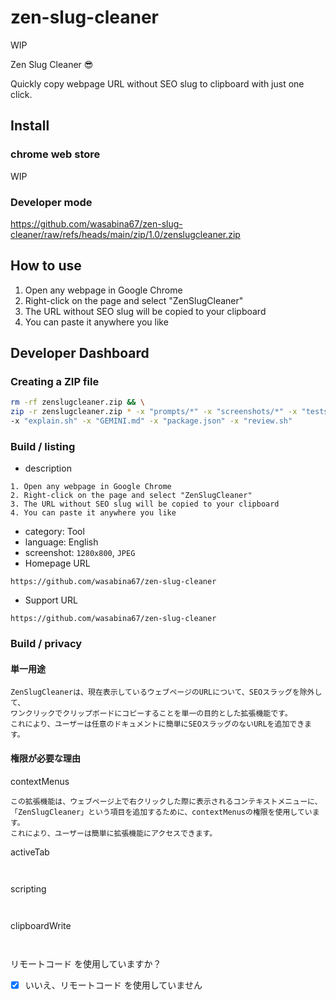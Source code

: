 # zen-slug-cleaner

WIP

Zen Slug Cleaner 😎

Quickly copy webpage URL without SEO slug to clipboard with just one click.

## Install

### chrome web store

WIP

### Developer mode

https://github.com/wasabina67/zen-slug-cleaner/raw/refs/heads/main/zip/1.0/zenslugcleaner.zip

## How to use

1. Open any webpage in Google Chrome
2. Right-click on the page and select "ZenSlugCleaner"
3. The URL without SEO slug will be copied to your clipboard
4. You can paste it anywhere you like

## Developer Dashboard

### Creating a ZIP file

```bash
rm -rf zenslugcleaner.zip && \
zip -r zenslugcleaner.zip * -x "prompts/*" -x "screenshots/*" -x "tests/*" -x "zip/*" \
-x "explain.sh" -x "GEMINI.md" -x "package.json" -x "review.sh"
```

### Build / listing

- description

```
1. Open any webpage in Google Chrome
2. Right-click on the page and select "ZenSlugCleaner"
3. The URL without SEO slug will be copied to your clipboard
4. You can paste it anywhere you like
```

- category: Tool
- language: English
- screenshot: `1280x800`, `JPEG`
- Homepage URL

```
https://github.com/wasabina67/zen-slug-cleaner
```

- Support URL

```
https://github.com/wasabina67/zen-slug-cleaner
```

### Build / privacy

#### 単一用途

```
ZenSlugCleanerは、現在表示しているウェブページのURLについて、SEOスラッグを除外して、
ワンクリックでクリップボードにコピーすることを単一の目的とした拡張機能です。
これにより、ユーザーは任意のドキュメントに簡単にSEOスラッグのないURLを追加できます。
```

#### 権限が必要な理由

contextMenus

```
この拡張機能は、ウェブページ上で右クリックした際に表示されるコンテキストメニューに、
「ZenSlugCleaner」という項目を追加するために、contextMenusの権限を使用しています。
これにより、ユーザーは簡単に拡張機能にアクセスできます。
```

activeTab

```


```

scripting

```


```

clipboardWrite

```


```

リモートコード を使用していますか？

- [x] いいえ、リモートコード を使用していません
